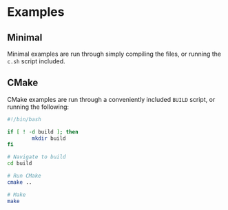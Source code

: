 # Examples

## Minimal

Minimal examples are run through simply compiling the files, or running the `c.sh` script included.

## CMake

CMake examples are run through a conveniently included `BUILD` script, or running the following:

```bash
#!/bin/bash

if [ ! -d build ]; then
        mkdir build
fi

# Navigate to build
cd build

# Run CMake
cmake ..

# Make
make
```
